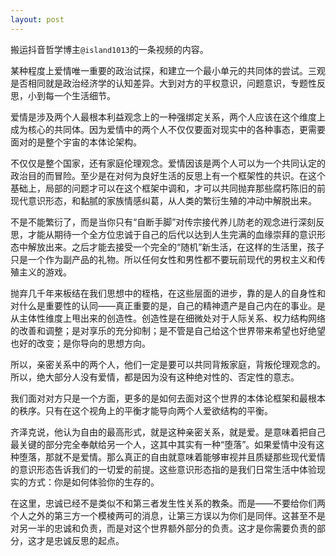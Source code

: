 ```yaml
---
layout: post
---
```


搬运抖音哲学博主`@island1013`的一条视频的内容。

某种程度上爱情唯一重要的政治试探，和建立一个最小单元的共同体的尝试。三观是否相同就是政治经济学的认知差异。大到对方的平权意识，问题意识，专题性反思，小到每一个生活细节。

爱情是涉及两个人最根本利益观念上的一种强绑定关系，两个人应该在这个维度上成为核心的共同体。因为爱情中的两个人不仅仅要面对现实中的各种事态，更需要面对的是整个宇宙的本体论架构。

不仅仅是整个国家，还有家庭伦理观念。爱情因该是两个人可以为一个共同认定的政治目的而冒险。至少是在对何为良好生活的反思上有一个框架性的共识。在这个基础上，局部的问题才可以在这个框架中调和，才可以共同抛弃那些腐朽陈旧的前现代意识形态，和黏腻的家族情感纠葛，从人类的繁衍生殖的冲动中解脱出来。

不是不能繁衍了，而是当你只有“自断手脚”对传宗接代养儿防老的观念进行深刻反思，才能从期待一个全方位忠诚于自己的后代以达到人生完满的血缘崇拜的意识形态中解放出来。之后才能去接受一个完全的“随机”新生活，在这样的生活里，孩子只是一个作为副产品的礼物。所以任何女性和男性都不要玩前现代的男权主义和传殖主义的游戏。

抛弃几千年来板结在我们思想中的桎梏，在这些层面的进步，靠的是人的自身性和对什么是重要性的认同——真正重要的是，自己的精神遗产是自己内在的事业。是从主体性维度上甩出来的创造性。创造性是在细微处对于人际关系、权力结构网络的改善和调整；是对享乐的充分抑制；是不管是自己给这个世界带来希望也好绝望也好的改变；是你导向的思想方向。

所以，亲密关系中的两个人，他们一定是要可以共同背叛家庭，背叛伦理观念的。所以，绝大部分人没有爱情，都是因为没有这种绝对性的、否定性的意志。

我们面对对方只是一个方面，更多的是如何去面对这个世界的本体论框架和最根本的秩序。只有在这个视角上的平衡才能导向两个人爱欲结构的平衡。

齐泽克说，他认为自由的最高形式，就是这种亲密关系，就是爱。是意味着把自己最关键的部分完全奉献给另一个人，这其中其实有一种“堕落”。如果爱情中没有这种堕落，那就不是爱情。那么真正的自由就意味着能够审视并且质疑那些现代爱情的意识形态告诉我们的一切爱的前提。这些意识形态指的是我们日常生活中体验现实的方式：你是如何体验你的生存的。

在这里，忠诚已经不是类似不和第三者发生性关系的教条。而是——不要给你们两个人之外的第三方一个模棱两可的消息，让第三方误以为你们是同伴。这甚至不是对另一半的忠诚和负责，而是对这个世界额外部分的负责。这才是你需要负责的部分，这才是忠诚反思的起点。